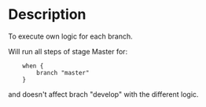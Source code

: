 # Description

To execute own logic for each branch.<br>

Will run all steps of stage Master for:
```
    when {
        branch "master"
    }
```

and doesn't affect brach "develop" with the different logic.
